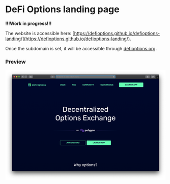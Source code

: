 # DeFi Options landing page

**!!!Work in progress!!!**

The website is accessible here: [https://defioptions.github.io/defioptions-landing/](https://defioptions.github.io/defioptions-landing/).

Once the subdomain is set, it will be accessible through [defioptions.org](defioptions.org).

### Preview

![](assets/img/preview.png)
